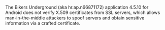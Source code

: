 The Bikers Underground (aka hr.ap.n66871172) application 4.5.10 for Android does not verify X.509 certificates from SSL servers, which allows man-in-the-middle attackers to spoof servers and obtain sensitive information via a crafted certificate.